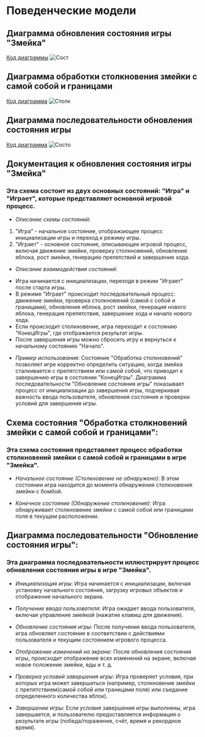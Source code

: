 # Поведенческие модели

## Диаграмма обновления состояния игры "Змейка"

[Код диаграммы](lab5/gameprocess)
![Сост](https://www.plantuml.com/plantuml/png/dLPDJrD15DtFhvYm0XF-W0k3SU6IXKlZekAB4lf1sih6aDGQGCMa2qbeJ51PkFQrfT8-wFWNplr7djx9ovlcFUehXCmCRyuvzvux7yDMgrrfjj_MgeQ3TcJNqCT8EeZNRALbdrPgaNrdB7-UFtXXDpSVMLmWbXF4k86p3oqcc64Yn-pvYUqrf_cNzEQi7Bf_5vf2O5mvDJcUXatJmbYw59BtqYMYmxRlUUiRdgas5k7Um8A9CmmPy0_6O3vipt7BTee44whN6WVHitfbBw9eIlqF1Tynu8GZw2Q5MCuvEEPnfMMAcGj6S4GG9wSMrvc6AHT9i_yX7OqqPf_GvALqLJM1py0Jfqnhvqsqi_UaKQtkjdORzLRWfxn83ghLByI6XeZYBs9-SPXoo6wWGyxvrV6RGI4JQrPFZSKeB3n-Ow159fdv5wVBzZ80EjncrIcZMh8gqjD2zC90fdmSjVWJJiN3ZQ2sFZCu9-HBQ6I9uonkiIJET97YC1tBJhUh756NNqTAcMc4eKKIhlfO5zSLdGKd9-f-Q9PdeOw_Ae-LJUy7NAYUq_Epk12lethKvA5_lBzV3K_iIY9vC7rdw701OtEV4CMsT1EDyLTwqjLA33LqPchx9I-qdT1NQPKIhaWf89hLGwcxRt0AFiOlZgvyNNd3-pCY7zEza4w7dWgvvtckbIw7YNoGJ-nrPOuymImJAt7fOvOzEU4gPjdUyuRAqadVgldwycNTFeYQwnlBZgi6FDIkM2Pzv_9rZkyYvHznniTWReXzzfeUcgse_eh_6Vm3)

## Диаграмма обработки столкновения змейки с самой собой и границами

[Код диаграмма](lab5/obrabotka)
![Столк](https://www.plantuml.com/plantuml/png/hL8zJeH05EuvnLp02rWeLp7HJYqKUw7GncGgevKKNc3OpMI1WTahVEz6-yqZ96GB4f9D83Eyx-TxBu_yjRXxATwU7ZFKY0ZoXGFF7PnKyEdRNDqO_68lxt3N1dzeC2gZbOgeb8XIaXp54cZXivcjoXyCyEZGgxg69-9JJKNgmPlDbiIpo9fd2gHq3jL019B72PgY2V21erL4fxsXqIjQC_abedmeXQMZpcnNMjwQRXaOMEtv3cjJVKkvqUrshKtk9I5fNFgv2pRwhyB0uJyN-yeVdk_vsvm0)

## Диаграмма последовательности обновления состояния игры

[Код диаграмма](lab5/sostojania)
![Состо](https://www.plantuml.com/plantuml/png/hLDDJi905DxFAUO2Ni25uIe4NP0WRR3k1HDrOTA5CRhHNg4W4mUhS8NltSZljKy3JOqQ9M6QllVzVFDcsZl9-fFiz7Za-eCicNWKMAEIQpppkK0fCmHzTobXmy4mxOypZtiyoHdAtU8TNebTuQNTkCMoNIf83zX8BZEPqcE1ABbpeoH9JLtj-LzvkK2aPkKyVr_5yti7dwdsFHxOkTGkEuXQblE6RnZYjmF_b6Dx8Vg6p3S4rgDbDMR0qdZDPZGm3RoYFMENX98cLxL0QLOeQyet4Hyn9qVDOcqcKwnrV5npDYB2XyeEipMSmW8pXUaq6gW8RkGr6W_4rBf7y6UTpZlm7xhTLqJdLylC5Sbkt3fgkst1OwDi6-JH-D3zGjvG7QViLAd7XH_QEm00)

## Документация к обновления состояния игры "Змейка"
### Эта схема состоит из двух основных состояний: "Игра" и "Играет", которые представляют основной игровой процесс.

* _Описание схемы состояний_:
1. "Игра" - начальное состояние, отображающее процесс инициализации игры и переход к режиму игры.
2. "Играет" - основное состояние, описывающее игровой процесс, включая движение змейки, проверку столкновений, обновление яблока, рост змейки, генерацию препятствий и завершение хода.

* _Описание взаимодействия состояний_:
- Игра начинается с инициализации, переходя в режим "Играет" после старта игры.
- В режиме "Играет" происходит последовательный процесс: движение змейки, проверка столкновений (самой с собой и границами), обновление яблока, рост змейки, генерация нового яблока, генерация препятствия, завершение хода и начало нового хода.
- Если происходит столкновение, игра переходит к состоянию "КонецИгры", где отображается результат игры.
- После завершения игры можно сбросить игру и вернуться к начальному состоянию "Начало".

* _Пример использования_: 
Состояние "Обработка столкновений" позволяет игре корректно определить ситуацию, когда змейка сталкивается с препятствием или самой собой, что приводит к завершению игры в состоянии "КонецИгры". Диаграмма последовательности "Обновление состояния игры" показывает процесс от инициализации до завершения игры, подчеркивая важность ввода пользователя, обновления состояния и проверки условий для завершения игры.


## Схема состояния "Обработка столкновений змейки с самой собой и границами":
### Эта схема состояния представляет процесс обработки столкновений змейки с самой собой и границами в игре "Змейка".

* _Начальное состояние (Столкновение не обнаружено)_:
В этом состоянии игра находится до момента обнаружения столкновения змейки с бомбой.

* _Конечное состояние (Обнаружение столкновения)_:
Игра обнаруживает столкновение змейки с самой собой или границами поля в текущем расположении.


## Диаграмма последовательности "Обновление состояния игры":
### Эта диаграмма последовательности иллюстрирует процесс обновления состояния игры в игре "Змейка".

* _Инициализация игры_:
Игра начинается с инициализации, включая установку начального состояния, загрузку игровых объектов и отображение начального экрана.

* _Получение ввода пользователя_:
Игра ожидает ввода пользователя, включая управление змейкой (нажатие клавиш для движения).

* _Обновление состояния игры_:
После получения ввода пользователя, игра обновляет состояние в соответствии с действиями пользователя и текущим состоянием игрового процесса.

* _Отображение изменений на экране_:
После обновления состояния игры, происходит отображение всех изменений на экране, включая новое положение змейки, еды и т. д.

* _Проверка условий завершения игры_:
Игра проверяет условия, при которых игра может завершиться (например, столкновение змейки с препятствием(самой собой или границами поля) или съедание определенного количества яблок).

* _Завершение игры_:
Если условия завершения игры выполнены, игра завершается, и пользователю предоставляется информация о результате игры (победа/поражение, счёт, время и рекордное время).